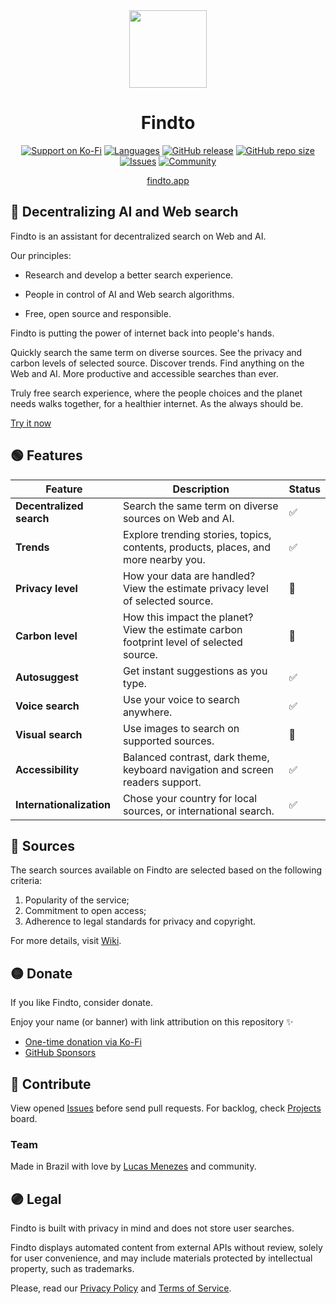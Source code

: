 <div align="center">
<a href="https://findto.app/?utm_source=findto_repo">
<img height="124" src="https://findto.app/icon.svg">
</a>
</div>

<h1 align="center">Findto</h1>

<p align="center">
<a href="https://ko-fi.com/findto" target="_blank"><img alt="Support on Ko-Fi" src="https://img.shields.io/badge/donate-$5-ff9393?logo=kofi&logoColor=white"></a>
<a href="https://github.com/lucasm/findto/wiki" target="_blank"><img alt="Languages" src="https://img.shields.io/badge/translations-2-ffff8b?logo=json&logoColor=white"></a>
<a href="https://github.com/lucasm/findto/releases" target="_blank"><img alt="GitHub release" src="https://img.shields.io/github/v/release/lucasm/findto?label=version&color=71f8ce&logo=github&logoColor=white"></a>
<a href="https://github.com/lucasm/findto" target="_blank"><img alt="GitHub repo size" src="https://img.shields.io/github/repo-size/lucasm/findto?label=size&color=71f8ce&logo=github&logoColor=white"></a>
<a href="https://github.com/lucasm/findto/issues" target="_blank"><img alt="Issues" src="https://img.shields.io/github/issues/lucasm/findto?color=82cdff&logo=github&logoColor=white"></a>
<a href="https://discord.gg/gEDm5MU6pq" target="_blank"><img alt="Community" src="https://img.shields.io/discord/866829154032812073?color=d0abff&label=members&logo=discord&logoColor=white"></a>
</p>

<p align="center">
<a href="https://findto.app" target="_blank">findto.app</a>
 <br>
</p>

## 🔎 Decentralizing AI and Web search

Findto is an assistant for decentralized search on Web and AI.

Our principles:

- Research and develop a better search experience.

- People in control of AI and Web search algorithms.

- Free, open source and responsible.

Findto is putting the power of internet back into people's hands.

Quickly search the same term on diverse sources. See the privacy and carbon levels of selected source. Discover trends. Find anything on the Web and AI. More productive and accessible searches than ever.

Truly free search experience, where the people choices and the planet needs walks together, for a healthier internet. As the always should be.

[Try it now](https://findto.app)

## 🟢 Features

| Feature                  | Description                                                                              | Status |
| ------------------------ | ---------------------------------------------------------------------------------------- | ------ |
| **Decentralized search** | Search the same term on diverse sources on Web and AI.                                   | ✅     |
| **Trends**               | Explore trending stories, topics, contents, products, places, and more nearby you.       | ✅     |
| **Privacy level**        | How your data are handled? View the estimate privacy level of selected source.           | 🔧     |
| **Carbon level**         | How this impact the planet? View the estimate carbon footprint level of selected source. | 🔧     |
| **Autosuggest**          | Get instant suggestions as you type.                                                     | ✅     |
| **Voice search**         | Use your voice to search anywhere.                                                       | ✅     |
| **Visual search**        | Use images to search on supported sources.                                               | 🔧     |
| **Accessibility**        | Balanced contrast, dark theme, keyboard navigation and screen readers support.           | ✅     |
| **Internationalization** | Chose your country for local sources, or international search.                           | ✅     |

## 🔴 Sources

The search sources available on Findto are selected based on the following criteria:

1. Popularity of the service;
2. Commitment to open access;
3. Adherence to legal standards for privacy and copyright.

For more details, visit [Wiki](https://github.com/lucasm/findto/wiki).

## 🟡 Donate

If you like Findto, consider donate.

Enjoy your name (or banner) with link attribution on this repository ✨

- [One-time donation via Ko-Fi](https://ko-fi.com/findto)
- [GitHub Sponsors](https://github.com/sponsors/lucasm)

## 🔵 Contribute

View opened [Issues](https://github.com/lucasm/findto/issues) before send pull requests. For backlog, check [Projects](https://github.com/lucasm/findto/projects) board.

### Team

Made in Brazil with love by [Lucas Menezes](https://lucasm.dev/?utm_source=findto_app) and community.

## 🟣 Legal

Findto is built with privacy in mind and does not store user searches.

Findto displays automated content from external APIs without review, solely for user convenience, and may include materials protected by intellectual property, such as trademarks.

Please, read our [Privacy Policy](https://findto.app/privacy) and [Terms of Service](https://findto.app/terms).
